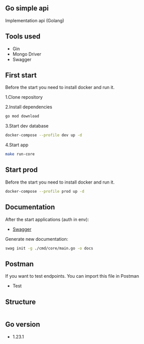 ## Go simple api

Implementation api (Golang)

## Tools used

-  Gin
-  Mongo Driver
-  Swagger

## First start

Before the start you need to install docker and run it.

1.Clone repository

2.Install dependencies

```bash
go mod download
```

3.Start dev database

```bash
docker-compose --profile dev up -d 
```

4.Start app

```bash
make run-core
```

## Start prod

Before the start you need to install docker and run it.


```bash
docker-compose --profile prod up -d 
```

## Documentation

After the start applications (auth in env):

-  [Swagger](http://localhost:3000/swagger/index.html)

Generate new documentation:

```bash
swag init -g ./cmd/core/main.go -o docs
```

## Postman

If you want to test endpoints. You can import this file in Postman

- Test

## Structure

```

```

## Go version

- 1.23.1


